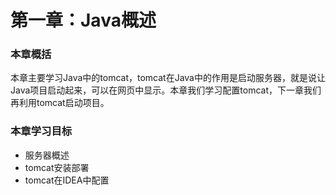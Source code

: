 # 第一章：Java概述

### 本章概括

本章主要学习Java中的tomcat，tomcat在Java中的作用是启动服务器，就是说让Java项目启动起来，可以在网页中显示。本章我们学习配置tomcat，下一章我们再利用tomcat启动项目。

### 本章学习目标

* 服务器概述
* tomcat安装部署
* tomcat在IDEA中配置


